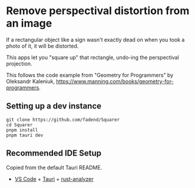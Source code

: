 # Remove perspectival distortion from an image

If a rectangular object like a sign wasn't exactly dead on when you took a photo of it,
it will be distorted.

This apps let you "square up" that rectangle, undo-ing the perspectival projection.

This follows the code example from "Geometry for Programmers" by Oleksandr Kaleniuk,
https://www.manning.com/books/geometry-for-programmers.

## Setting up a dev instance

```
git clone https://github.com/fadend/Squarer
cd Squarer
pnpm install
pnpm tauri dev
```

## Recommended IDE Setup

Copied from the default Tauri README.

- [VS Code](https://code.visualstudio.com/) + [Tauri](https://marketplace.visualstudio.com/items?itemName=tauri-apps.tauri-vscode) + [rust-analyzer](https://marketplace.visualstudio.com/items?itemName=rust-lang.rust-analyzer)
